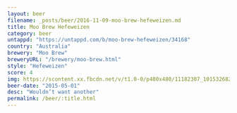 ```yaml
---
layout: beer
filename: _posts/beer/2016-11-09-moo-brew-hefeweizen.md
title: Moo Brew Hefeweizen
category: beer
untappd: "https://untappd.com/b/moo-brew-hefeweizen/34168"
country: "Australia"
brewery: "Moo Brew"
breweryURL: "/brewery/moo-brew.html"
style: "Hefeweizen"
score: 4
img: https://scontent.xx.fbcdn.net/v/t1.0-0/p480x480/11182307_10153268257633745_3691539250579390263_n.jpg?oh=8c685744ac404c34ae567aca6684fb43&oe=598D7915
beer-date: "2015-05-01"
desc: "Wouldn’t want another"
permalink: /beer/:title.html
---
```

